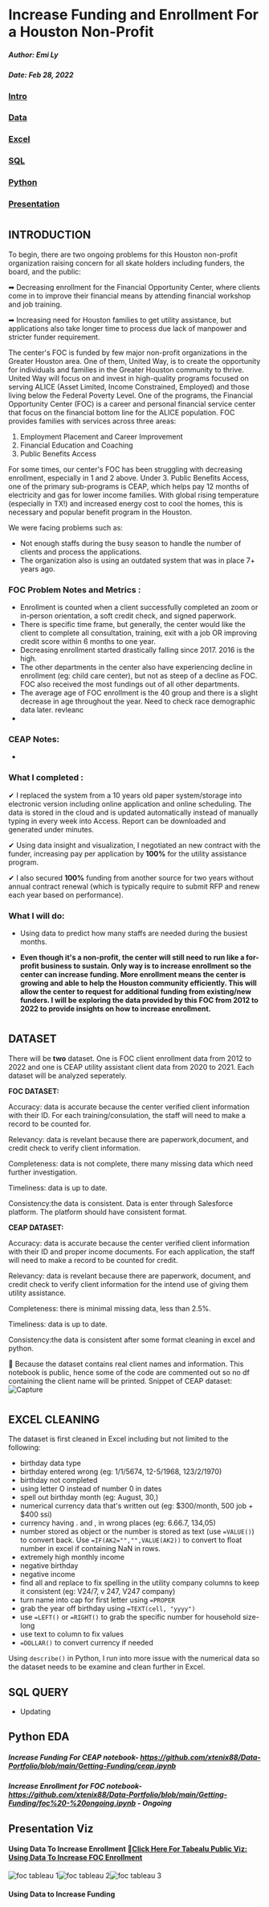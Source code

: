 # Increase Funding and Enrollment For a Houston Non-Profit

##### Author: Emi Ly

##### Date: Feb 28, 2022

### [Intro](#introduction)
### [Data](#dataset)
### [Excel](#excel-cleaning)
### [SQL](#sql-query)
### [Python](#python-eda)
### [Presentation](#presentation-viz)

#

## INTRODUCTION

To begin, there are two ongoing problems for this Houston non-profit organization raising concern for all skate holders including funders, the board, and the public:

➡ Decreasing enrollment for the Financial Opportunity Center, where clients come in to improve their financial means by attending financial workshop and job training.

➡ Increasing need for Houston families to get utility assistance, but applications also take longer time to process due lack of manpower and stricter funder requirement.

The center's FOC is funded by few major non-profit organizations in the Greater Houston area. One of them, United Way, is to create the opportunity for individuals and families in the Greater Houston community to thrive. United Way will focus on and invest in high-quality programs focused on serving ALICE (Asset Limited, Income Constrained, Employed) and those living below the Federal Poverty Level.  One of the programs, the Financial Opportunity Center (FOC) is a career and personal financial service center that focus on the financial bottom line for the ALICE population. FOC provides families with services across three areas:

1. Employment Placement and Career Improvement
2. Financial Education and Coaching
3. Public Benefits Access

For some times, our center's FOC has been struggling with decreasing enrollment, especially in 1 and 2 above. Under 3. Public Benefits Access, one of the primary sub-programs is CEAP, which helps pay 12 months of electricity and gas for lower income families. With global rising temperature (especially in TX!) and increased energy cost to cool the homes, this is necessary and popular benefit program in the Houston.

We were facing problems such as:
- Not enough staffs during the busy season to handle the number of clients and process the applications. 
- The organization also is using an outdated system that was in place 7+ years ago. 

### FOC Problem Notes and Metrics :
- Enrollment is counted when a client successfully completed an zoom or in-person orientation, a soft credit check, and signed paperwork.
- There is specific time frame, but generally, the center would like the client to complete all consultation, training, exit with a job OR improving credit score within 6  months to one year.
- Decreasing enrollment started drastically falling since 2017. 2016 is the high. 
- The other departments in the center also have experiencing decline in enrollment (eg: child care center), but not as steep of a decline as FOC. FOC also received the most fundings out of all other departments. 
- The average age of FOC enrollment is the 40 group and there is a slight decrease in age throughout the year. Need to check race demographic data later. revleanc
- 



### CEAP Notes:
- 

### What I completed :
✔ I replaced the system from a 10 years old paper system/storage into electronic version including online application and online scheduling. The data is stored in the cloud and is updated automatically instead of manually typing in every week into Access. Report can be downloaded and generated under minutes.

✔ Using data insight and visualization, I negotiated an new contract with the funder, increasing pay per application by **100%** for the utility assistance program. 

✔ I also secured **100%** funding from another source for two years without annual contract renewal (which is typically require to submit RFP and renew each year based on performance).

### What I will do:
- Using data to predict how many staffs are needed during the busiest months.

- **Even though it's a non-profit, the center will still need to run like a for-profit business to sustain. Only way is to increase enrollment so the center can increase funding. More enrollment means the center is growing and able to help the Houston community efficiently. This  will allow the center to request for additional funding from existing/new funders. I will be exploring the data provided by this FOC from 2012 to 2022 to provide insights on how to increase enrollment.**

#
## DATASET

There will be **two** dataset. One is FOC client enrollment data from 2012 to 2022 and one is CEAP utility assistant client data from 2020 to 2021. Each dataset will be analyzed seperately. 

**FOC DATASET:**

Accuracy: data is accurate because the center verified client information with their ID. For each training/consulation, the staff will need to make a record to be counted for. 

Relevancy: data is revelant because there are paperwork,document, and credit check to verify client information.

Completeness: data is not complete, there many missing data which need further investigation.

Timeliness: data is up to date.

Consistency:the data is consistent. Data is enter through Salesforce platform. The platform should have consistent format. 

**CEAP DATASET:**

Accuracy: data is accurate because the center verified client information with their ID and proper income documents. For each application, the staff will need to make a record to be counted for credit. 

Relevancy: data is revelant because there are paperwork, document, and credit check to verify client information for the intend use of giving them utility assistance.

Completeness: there is minimal missing data, less than 2.5%.

Timeliness: data is up to date.

Consistency:the data is consistent after some format cleaning in excel and python. 

🚫 Because the dataset contains real client names and information. This notebook is public, hence some of the code are commented out so no df containing the client name will be printed. Snippet of CEAP dataset:
![Capture](https://user-images.githubusercontent.com/62857660/156033093-aa8462b4-7eca-4aab-9460-2e4a98549c73.jpg)



#
## EXCEL CLEANING

The dataset is first cleaned in Excel including but not limited to the following:
- birthday data type
- birthday entered wrong (eg: 1/1/5674, 12-5/1968, 123/2/1970)
- birthday not completed
- using letter O instead of number 0 in dates
- spell out birthday month (eg: August, 30,)
- numerical currency data that's written out (eg: $300/month, 500 job + $400 ssi)
- currency having . and , in wrong places (eg: 6.66.7, 134,05)
- number stored as object or the number is stored as text (use `=VALUE()`) to convert back. Use `=IF(AK2="","",VALUE(AK2))` to convert to float number in excel if containing NaN in rows.
- extremely high monthly income
- negative birthday
- negative income
- find all and replace to fix spelling in the utility company columns to keep it consistent (eg: V24/7, v 247, V247 company)
- turn name into cap for first letter using `=PROPER`
- grab the year off birthday using `=TEXT(cell, "yyyy")`
- use `=LEFT()` or `=RIGHT()` to grab the specific number for household size-long
- use text to column to fix values
- `=DOLLAR()` to convert currency if needed

Using `describe()` in Python, I run into more issue with the numerical data so the dataset needs to be examine and clean further in Excel. 


## SQL QUERY

- Updating


## Python EDA

##### Increase Funding For CEAP notebook- https://github.com/xtenix88/Data-Portfolio/blob/main/Getting-Funding/ceap.ipynb
##### Increase Enrollment for FOC notebook- https://github.com/xtenix88/Data-Portfolio/blob/main/Getting-Funding/foc%20-%20ongoing.ipynb - Ongoing


## Presentation Viz

#### Using Data To Increase Enrollment 🎨[Click Here For Tabealu Public Viz: Using Data To Increase FOC Enrollment](https://public.tableau.com/app/profile/emily.liang7497/viz/IncreaseMemberEnrollmentUsingData/Dashboard1?publish=yes)

![foc tableau 1](https://user-images.githubusercontent.com/62857660/155892915-05e6715a-b578-453e-8df6-2ff8829c2a94.jpg)![foc tableau 2](https://user-images.githubusercontent.com/62857660/155892917-2dcf8192-2a26-4cab-9231-8d9c3ccf6ecd.jpg)![foc tableau 3](https://user-images.githubusercontent.com/62857660/155892919-7eac5787-699b-44ae-b371-ddcaea1dd40b.jpg)

#### Using Data to Increase Funding







